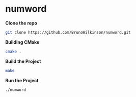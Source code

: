 # numword

**Clone the repo**
```bash
git clone https://github.com/BrunoWilkinson/numword.git
```

**Building CMake**
```bash
cmake .
```

**Build the Project**
```bash
make
```

**Run the Project**
```bash
./numword
```
 